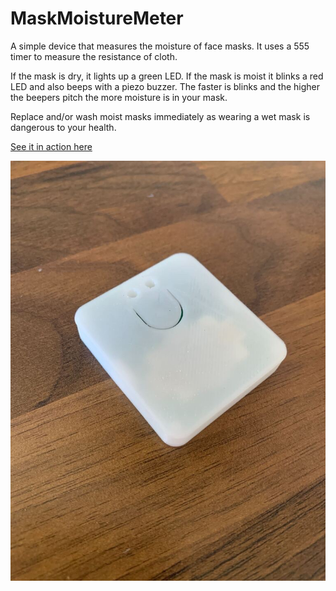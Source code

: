 # MaskMoistureMeter

A simple device that measures the moisture of face masks. It uses a 555 timer to measure the resistance of cloth.

If the mask is dry, it lights up a green LED. If the mask is moist it blinks a red LED and also beeps with a piezo buzzer.
The faster is blinks and the higher the beepers pitch the more moisture is in your mask.

Replace and/or wash moist masks immediately as wearing a wet mask is dangerous to your health.

[See it in action here](https://www.youtube.com/watch?v=SBzcOsZzkjE)

![Meter in case](https://github.com/RickP/MaskMoistureMeter/blob/master/images/Case_front.jpg?raw=true)
